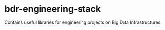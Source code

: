 # bdr-engineering-stack
Contains useful libraries for engineering projects on Big Data Infrastructures
